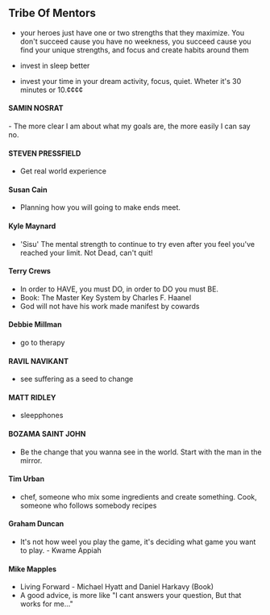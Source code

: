 ## Tribe Of Mentors

- your heroes just have one or two strengths that they maximize. You don't succeed cause you have no weekness, you succeed cause you find your unique strengths, and focus and create habits around them

- invest in sleep better

- invest your time in your dream activity, focus, quiet. Wheter it's 30 minutes or 10.¢¢¢¢

#### SAMIN NOSRAT
- The more clear I am about what my goals are, the more easily I can say no.

#### STEVEN PRESSFIELD
- Get real world experience

#### Susan Cain
- Planning how you will going to make ends meet.

#### Kyle Maynard
- 'Sisu' The mental strength to continue to try even after you feel you've reached your limit. Not Dead, can't quit!

#### Terry Crews
- In order to HAVE, you must DO, in order to DO you must BE.
- Book: The Master Key System by Charles F. Haanel
- God will not have his work made manifest by cowards

#### Debbie Millman
- go to therapy

#### RAVIL NAVIKANT
- see suffering as a seed to change

#### MATT RIDLEY
- sleepphones

#### BOZAMA SAINT JOHN
- Be the change that you wanna see in the world. Start with the man in the mirror.

#### Tim Urban
- chef, someone who mix some ingredients and create something. Cook, someone who follows somebody recipes

#### Graham Duncan
- It's not how weel you play the game, it's deciding what game you want to play. - Kwame Appiah

#### Mike Mapples
- Living Forward - Michael Hyatt and Daniel Harkavy (Book)
- A good advice, is more like "I cant answers your question, But that works for me..."




